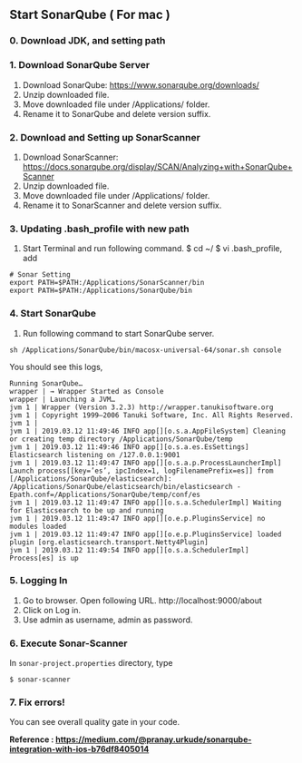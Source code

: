 ## Start SonarQube ( For mac )

### 0. Download JDK, and setting path

### 1. Download SonarQube Server
1. Download SonarQube: https://www.sonarqube.org/downloads/
2. Unzip downloaded file.
3. Move downloaded file under /Applications/ folder.
4. Rename it to SonarQube and delete version suffix.

### 2. Download and Setting up SonarScanner
1. Download SonarScanner: https://docs.sonarqube.org/display/SCAN/Analyzing+with+SonarQube+Scanner
2. Unzip downloaded file.
3. Move downloaded file under /Applications/ folder.
4. Rename it to SonarScanner and delete version suffix.

### 3. Updating .bash_profile with new path
1. Start Terminal and run following command.
$ cd ~/
$ vi .bash_profile, add
```
# Sonar Setting
export PATH=$PATH:/Applications/SonarScanner/bin
export PATH=$PATH:/Applications/SonarQube/bin
```

### 4. Start SonarQube
1. Run following command to start SonarQube server.
```
sh /Applications/SonarQube/bin/macosx-universal-64/sonar.sh console
```

You should see this logs,
```
Running SonarQube…
wrapper | → Wrapper Started as Console
wrapper | Launching a JVM…
jvm 1 | Wrapper (Version 3.2.3) http://wrapper.tanukisoftware.org
jvm 1 | Copyright 1999–2006 Tanuki Software, Inc. All Rights Reserved.
jvm 1 |
jvm 1 | 2019.03.12 11:49:46 INFO app[][o.s.a.AppFileSystem] Cleaning or creating temp directory /Applications/SonarQube/temp
jvm 1 | 2019.03.12 11:49:46 INFO app[][o.s.a.es.EsSettings] Elasticsearch listening on /127.0.0.1:9001
jvm 1 | 2019.03.12 11:49:47 INFO app[][o.s.a.p.ProcessLauncherImpl] Launch process[[key=’es’, ipcIndex=1, logFilenamePrefix=es]] from [/Applications/SonarQube/elasticsearch]: /Applications/SonarQube/elasticsearch/bin/elasticsearch -Epath.conf=/Applications/SonarQube/temp/conf/es
jvm 1 | 2019.03.12 11:49:47 INFO app[][o.s.a.SchedulerImpl] Waiting for Elasticsearch to be up and running
jvm 1 | 2019.03.12 11:49:47 INFO app[][o.e.p.PluginsService] no modules loaded
jvm 1 | 2019.03.12 11:49:47 INFO app[][o.e.p.PluginsService] loaded plugin [org.elasticsearch.transport.Netty4Plugin]
jvm 1 | 2019.03.12 11:49:54 INFO app[][o.s.a.SchedulerImpl] Process[es] is up
```

### 5. Logging In
1. Go to browser. Open following URL.
http://localhost:9000/about
2. Click on Log in.
3. Use admin as username, admin as password.

### 6. Execute Sonar-Scanner
In `sonar-project.properties` directory, type
```
$ sonar-scanner
```

### 7. Fix errors!
You can see overall quality gate in your code.

**Reference : https://medium.com/@pranay.urkude/sonarqube-integration-with-ios-b76df8405014**


